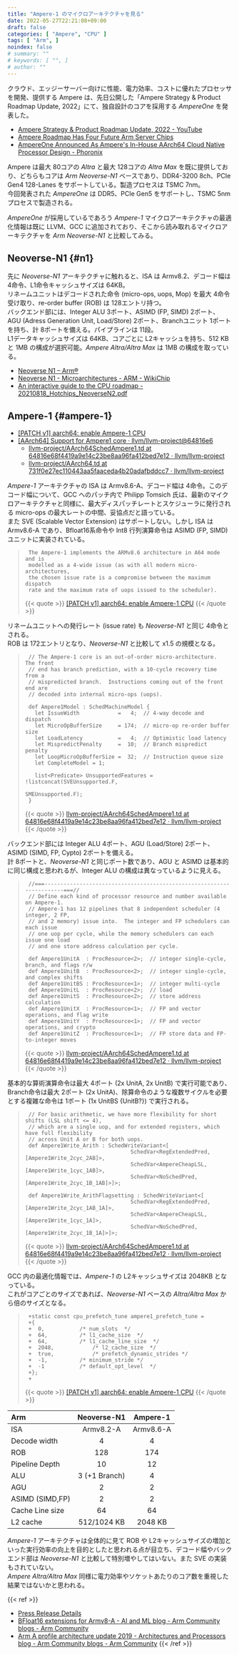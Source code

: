 ```yaml
---
title: "Ampere-1 のマイクロアーキテクチャを見る"
date: 2022-05-27T22:21:08+09:00
draft: false
categories: [ "Ampere", "CPU" ]
tags: [ "Arm", ]
noindex: false
# summary: ""
# keywords: [ "", ]
# author: ""
---
```


クラウド、エッジーサーバー向けに性能、電力効率、コストに優れたプロセッサを開発、提供する Ampere は、先日公開した「Ampere Strategy & Product Roadmap Update, 2022」にて、独自設計のコアを採用する *AmpereOne* を発表した。  

 * [Ampere Strategy & Product Roadmap Update, 2022 - YouTube](https://www.youtube.com/watch?v=rxPt7bpXGSk)
 * [Ampere Roadmap Has Four Future Arm Server Chips](https://www.nextplatform.com/2022/05/27/ampere-roadmap-has-four-future-arm-server-chips/)
 * [AmpereOne Announced As Ampere's In-House AArch64 Cloud Native Processor Design - Phoronix](https://www.phoronix.com/scan.php?page=news_item&px=AmpereOne)

Ampere は最大 80コアの *Altra* と最大 128コアの *Altra Max* を既に提供しており、どちらもコアは *Arm Neoverse-N1* ベースであり、DDR4-3200 8ch、PCIe Gen4 128-Lanes をサポートしている。製造プロセスは TSMC 7nm。  
今回発表された *AmpereOne* は DDR5、PCIe Gen5 をサポートし、TSMC 5nmプロセスで製造される。  

*AmpereOne* が採用しているであろう *Ampere-1* マイクロアーキテクチャの最適化情報は既に LLVM、GCC に追加されており、そこから読み取れるマイクロアーキテクチャを *Arm Neoverse-N1* と比較してみる。  

## Neoverse-N1 {#n1}
先に *Neoverse-N1* アーキテクチャに触れると、ISA は Armv8.2、デコード幅は 4命令、L1命令キャッシュサイズは 64KB。  
リネームユニットはデコードされた命令 (micro-ops, uops, Mop) を最大 4命令受け取り、re-order buffer (ROB) は 128エントリ持つ。  
バックエンド部には、Integer ALU 3ポート、ASIMD (FP, SIMD) 2ポート、AGU (Adress Generation Unit, Load/Store) 2ポート、Branchユニット 1ポートを持ち、計 8ポートを備える。パイプラインは 11段。  
L1データキャッシュサイズは 64KB、コアごとに L2キャッシュを持ち、512 KB と 1MB の構成が選択可能。*Ampere Altra/Altra Max* は 1MB の構成を取っている。  

 * [Neoverse N1 – Arm®](https://www.arm.com/ja/products/silicon-ip-cpu/neoverse/neoverse-n1)
 * [Neoverse N1 - Microarchitectures - ARM - WikiChip](https://en.wikichip.org/wiki/arm_holdings/microarchitectures/neoverse_n1)
 * [An interactive guide to the CPU roadmap - 20210818_Hotchips_NeoverseN2.pdf](https://hc33.hotchips.org/assets/program/conference/day1/20210818_Hotchips_NeoverseN2.pdf)

## Ampere-1 {#ampere-1}

 * [[PATCH v1] aarch64: enable Ampere-1 CPU](https://gcc.gnu.org/pipermail/gcc-patches/2021-November/583030.html)
 * [[AArch64] Support for Ampere1 core · llvm/llvm-project@64816e6](https://github.com/llvm/llvm-project/commit/64816e68f4419a9e14c23be8aa96fa412bed7e12)
    * [llvm-project/AArch64SchedAmpere1.td at 64816e68f4419a9e14c23be8aa96fa412bed7e12 · llvm/llvm-project](https://github.com/llvm/llvm-project/blob/64816e68f4419a9e14c23be8aa96fa412bed7e12/llvm/lib/Target/AArch64/AArch64SchedAmpere1.td)
    * [llvm-project/AArch64.td at 731f0e27ec110443aa5faaceda4b20adafbddcc7 · llvm/llvm-project](https://github.com/llvm/llvm-project/blob/731f0e27ec110443aa5faaceda4b20adafbddcc7/llvm/lib/Target/AArch64/AArch64.td)

*Ampere-1* アーキテクチャの ISA は Armv8.6-A、デコード幅は 4命令。このデコード幅について、GCC へのパッチ内で Philipp Tomsich 氏は、最新のマイクロアーキテクチャと同様に、最大ディスパッチレートとスケジューラに発行される micro-ops の最大レートの中間、妥協点だと語っている。  
また SVE (Scalable Vector Extension) はサポートしない。しかし ISA は Armv8.6-A であり、Bfloat16系命令や Int8 行列演算命令は ASIMD (FP, SIMD) ユニットに実装されている。  

 > 		The Ampere-1 implements the ARMv8.6 architecture in A64 mode and is
 > 		modelled as a 4-wide issue (as with all modern micro-architectures,
 > 		the chosen issue rate is a compromise between the maximum dispatch
 > 		rate and the maximum rate of uops issued to the scheduler).
 >
 > {{< quote >}} [[PATCH v1] aarch64: enable Ampere-1 CPU](https://gcc.gnu.org/pipermail/gcc-patches/2021-November/583030.html) {{< /quote >}}

リネームユニットへの発行レート (issue rate) も *Neoverse-N1* と同じ 4命令とされる。  
ROB は 172エントリとなり、*Neoverse-N1* と比較して x1.5 の規模となる。  

 > 		// The Ampere-1 core is an out-of-order micro-architecture.  The front
 > 		// end has branch prediction, with a 10-cycle recovery time from a
 > 		// mispredicted branch.  Instructions coming out of the front end are
 > 		// decoded into internal micro-ops (uops).
 > 		
 > 		def Ampere1Model : SchedMachineModel {
 > 		  let IssueWidth            =   4;  // 4-way decode and dispatch
 > 		  let MicroOpBufferSize     = 174;  // micro-op re-order buffer size
 > 		  let LoadLatency           =   4;  // Optimistic load latency
 > 		  let MispredictPenalty     =  10;  // Branch mispredict penalty
 > 		  let LoopMicroOpBufferSize =  32;  // Instruction queue size
 > 		  let CompleteModel = 1;
 > 		
 > 		  list<Predicate> UnsupportedFeatures = !listconcat(SVEUnsupported.F,
 > 		                                                    SMEUnsupported.F);
 > 		}
 >
 > {{< quote >}} [llvm-project/AArch64SchedAmpere1.td at 64816e68f4419a9e14c23be8aa96fa412bed7e12 · llvm/llvm-project](https://github.com/llvm/llvm-project/blob/64816e68f4419a9e14c23be8aa96fa412bed7e12/llvm/lib/Target/AArch64/AArch64SchedAmpere1.td#L14-L29) {{< /quote >}}

バックエンド部には Integer ALU 4ポート、AGU (Load/Store) 2ポート、ASIMD (SIMD, FP, Cypto) 2ポートを備える。  
計 8ポートと、*Neoverse-N1* と同じポート数であり、AGU と ASIMD は基本的に同じ構成と思われるが、Integer ALU の構成は異なっているように見える。  

 > 		//===----------------------------------------------------------------------===//
 > 		// Define each kind of processor resource and number available on Ampere-1.
 > 		// Ampere-1 has 12 pipelines that 8 independent scheduler (4 integer, 2 FP,
 > 		// and 2 memory) issue into.  The integer and FP schedulers can each issue
 > 		// one uop per cycle, while the memory schedulers can each issue one load
 > 		// and one store address calculation per cycle.
 > 		
 > 		def Ampere1UnitA  : ProcResource<2>;  // integer single-cycle, branch, and flags r/w
 > 		def Ampere1UnitB  : ProcResource<2>;  // integer single-cycle, and complex shifts
 > 		def Ampere1UnitBS : ProcResource<1>;  // integer multi-cycle
 > 		def Ampere1UnitL  : ProcResource<2>;  // load
 > 		def Ampere1UnitS  : ProcResource<2>;  // store address calculation
 > 		def Ampere1UnitX  : ProcResource<1>;  // FP and vector operations, and flag write
 > 		def Ampere1UnitY  : ProcResource<1>;  // FP and vector operations, and crypto
 > 		def Ampere1UnitZ  : ProcResource<1>;  // FP store data and FP-to-integer moves
 >
 > {{< quote >}} [llvm-project/AArch64SchedAmpere1.td at 64816e68f4419a9e14c23be8aa96fa412bed7e12 · llvm/llvm-project](https://github.com/llvm/llvm-project/blob/64816e68f4419a9e14c23be8aa96fa412bed7e12/llvm/lib/Target/AArch64/AArch64SchedAmpere1.td#L33-L47) {{< /quote >}}
 
基本的な算術演算命令は最大 4ポート (2x UnitA, 2x UnitB) で実行可能であり、Branch命令は最大 2ポート (2x UnitA)、除算命令のような複数サイクルを必要とする複雑な命令は 1ポート (1x UnitBS {UnitB?}) で実行される。  

 > 		// For basic arithmetic, we have more flexibility for short shifts (LSL shift <= 4),
 > 		// which are a single uop, and for extended registers, which have full flexibility
 > 		// across Unit A or B for both uops.
 > 		def Ampere1Write_Arith : SchedWriteVariant<[
 > 		                                SchedVar<RegExtendedPred, [Ampere1Write_2cyc_2AB]>,
 > 		                                SchedVar<AmpereCheapLSL,  [Ampere1Write_1cyc_1AB]>,
 > 		                                SchedVar<NoSchedPred,     [Ampere1Write_2cyc_1B_1AB]>]>;
 > 		
 > 		def Ampere1Write_ArithFlagsetting : SchedWriteVariant<[
 > 		                                SchedVar<RegExtendedPred, [Ampere1Write_2cyc_1AB_1A]>,
 > 		                                SchedVar<AmpereCheapLSL,  [Ampere1Write_1cyc_1A]>,
 > 		                                SchedVar<NoSchedPred,     [Ampere1Write_2cyc_1B_1A]>]>;
 >
 > {{< quote >}} [llvm-project/AArch64SchedAmpere1.td at 64816e68f4419a9e14c23be8aa96fa412bed7e12 · llvm/llvm-project](https://github.com/llvm/llvm-project/blob/64816e68f4419a9e14c23be8aa96fa412bed7e12/llvm/lib/Target/AArch64/AArch64SchedAmpere1.td#L567-L578) {{< /quote >}}


GCC 内の最適化情報では、*Ampere-1* の L2キャッシュサイズは 2048KB となっている。  
これがコアごとのサイズであれば、*Neoverse-N1* ベースの *Altra/Altra Max* から倍のサイズとなる。  

 > 		+static const cpu_prefetch_tune ampere1_prefetch_tune =
 > 		+{
 > 		+  0,			/* num_slots  */
 > 		+  64,			/* l1_cache_size  */
 > 		+  64,			/* l1_cache_line_size  */
 > 		+  2048,			/* l2_cache_size  */
 > 		+  true,			/* prefetch_dynamic_strides */
 > 		+  -1,			/* minimum_stride */
 > 		+  -1			/* default_opt_level  */
 > 		+};
 > 		+
 >
 > {{< quote >}} [[PATCH v1] aarch64: enable Ampere-1 CPU](https://gcc.gnu.org/pipermail/gcc-patches/2021-November/583030.html) {{< /quote >}}

| Arm            | Neoverse-N1 | Ampere-1 |
| :------------- | :---------: | :------: |
| ISA            | Armv8.2-A   | Armv8.6-A|
| Decode width   | 4           | 4        |
| ROB            | 128         | 174      |
| Pipeline Depth | 10          | 12       |
| ALU            |3 (+1 Branch)| 4        |
| AGU            | 2           | 2        |
| ASIMD (SIMD,FP)| 2           | 2        |
| Cache Line size| 64          | 64       |
| L2 cache       | 512/1024 KB | 2048 KB  |

*Ampere-1* アーキテクチャは全体的に見て ROB や L2キャッシュサイズの増加といった実行効率の向上を目的としたと思われる点が目立ち、デコード幅やバックエンド部は *Neoverse-N1* と比較して特別増やしてはいない。また SVE の実装もされていない。  
*Ampere Altra/Altra Max* 同様に電力効率やソケットあたりのコア数を重視した結果ではないかと思われる。  

{{< ref >}}
 * [Press Release Details](https://amperecomputing.com/press/2020-03-03/ampere-altra---industrys-first-80-core-server-processor-unveiled.html)
 * [BFloat16 extensions for Armv8-A - AI and ML blog - Arm Community blogs - Arm Community](https://community.arm.com/arm-community-blogs/b/ai-and-ml-blog/posts/bfloat16-processing-for-neural-networks-on-armv8_2d00_a)
 * [Arm A profile architecture update 2019 - Architectures and Processors blog - Arm Community blogs - Arm Community](https://community.arm.com/arm-community-blogs/b/architectures-and-processors-blog/posts/arm-architecture-developments-armv8-6-a)
{{< /ref >}}
